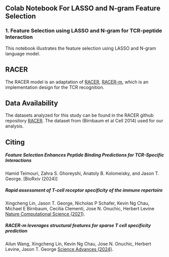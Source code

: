 ## Colab Notebook For LASSO and N-gram Feature Selection

### 1. Feature Selection using LASSO and N-gram for TCR-peptide Interaction

This notebook illustrates the feature selection using LASSO and N-gram language model. 



## RACER

The RACER model is an adaptation of [RACER](https://github.com/XingchengLin/RACER), [RACER-m](https://github.com/ellenfidele/RACER-multi_template), which is an implementation design for the TCR recognition.



## Data Availability

 The datasets analyzed for this study can be found in the RACER github repository [RACER](https://github.com/XingchengLin/RACER/tree/main/raw_data). The dataset from (Birnbaum et al Cell 2014) used for our analysis.



## Citing

##### Feature Selection Enhances Peptide Binding Predictions for TCR-Specific Interactions

Hamid Teimouri, Zahra S. Ghoreyshi, Anatoly B. Kolomeisky, and Jason T. George. [BioRxiv (2024)]

##### Rapid assessment of T-cell receptor specificity of the immune repertoire

Xingcheng Lin, Jason T. George, Nicholas P Schafer, Kevin Ng Chau, Michael E Birnbaum, Cecilia Clementi, Jose N. Onuchic, Herbert Levine [Nature Computational Science (2021)](https://www.nature.com/articles/s43588-021-00076-1).


##### RACER-m leverages structural features for sparse T cell specificity prediction

Ailun Wang, Xingcheng Lin, Kevin Ng Chau, Jose N. Onuchic, Herbert Levine, Jason T. George [Science Advances (2024)](https://www.science.org/doi/full/10.1126/sciadv.adl0161).
